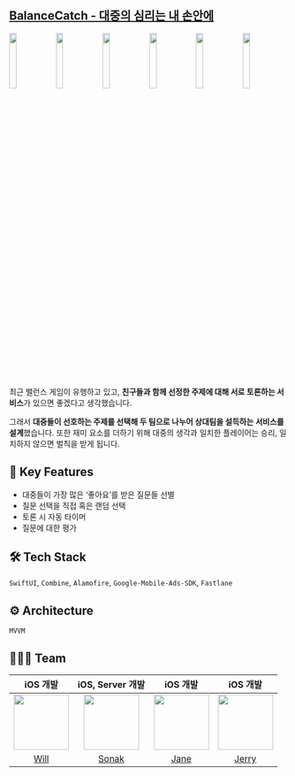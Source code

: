 ## [BalanceCatch - 대중의 심리는 내 손안에](https://apps.apple.com/us/app/id6450379412)

<img src="https://github.com/Dream-Catch/Balance-Catch-iOS/assets/68800789/60782280-8ca9-405e-a6c0-d40916945654" width=16%> <img src="https://github.com/Dream-Catch/Balance-Catch-iOS/assets/68800789/3ab5aef5-3e93-4367-9d09-47073ecbd5ab" width=16%> <img src="https://github.com/Dream-Catch/Balance-Catch-iOS/assets/68800789/31108ccc-ac1c-421c-809b-f859f13fa932" width=16%> <img src="https://github.com/Dream-Catch/Balance-Catch-iOS/assets/68800789/2ae23ba5-3a7c-4726-a23e-cd33a96844f1" width=16%> <img src="https://github.com/Dream-Catch/Balance-Catch-iOS/assets/68800789/2a62e317-478d-49a1-b973-c96226c1f73b" width=16%> <img src="https://github.com/Dream-Catch/Balance-Catch-iOS/assets/68800789/9be61705-4785-4388-b847-772058cbe3d3" width=16%>




최근 밸런스 게임이 유행하고 있고, **친구들과 함께 선정한 주제에 대해 서로 토론하는 서비스**가 있으면 좋겠다고 생각했습니다.

그래서 **대중들이 선호하는 주제를 선택해 두 팀으로 나누어 상대팀을 설득하는 서비스를 설계**했습니다. 또한 재미 요소를 더하기 위해 대중의 생각과 일치한 플레이어는 승리, 일치하지 않으면 벌칙을 받게 됩니다.

## 🎲 **Key Features**

- 대중들이 가장 많은 ‘좋아요’를 받은 질문들 선별
- 질문 선택을 직접 혹은 랜덤 선택
- 토론 시 자동 타이머
- 질문에 대한 평가

## 🛠️ Tech Stack

`SwiftUI`, `Combine`, `Alamofire`, `Google-Mobile-Ads-SDK`, `Fastlane`

## ⚙️ Architecture

`MVVM`

## 🧑🏻‍💻 Team

|iOS 개발|iOS, Server 개발|iOS 개발|iOS 개발|
|:---:|:---:|:---:|:---:|
|<img src="https://avatars.githubusercontent.com/u/68800789?v=4" height="100" width="100">|<img src="https://avatars.githubusercontent.com/u/54111883?v=4" height="100" width="100">|<img src="https://avatars.githubusercontent.com/u/111877048?v=4" width=100 height=100>|<img src="https://avatars.githubusercontent.com/u/126135097?v=4" width=100 height=100>|
|[Will](https://github.com/Minny27)|[Sonak](https://github.com/choo121600)|[Jane](https://github.com/eundeang)|[Jerry](https://github.com/Minchelin42)|
